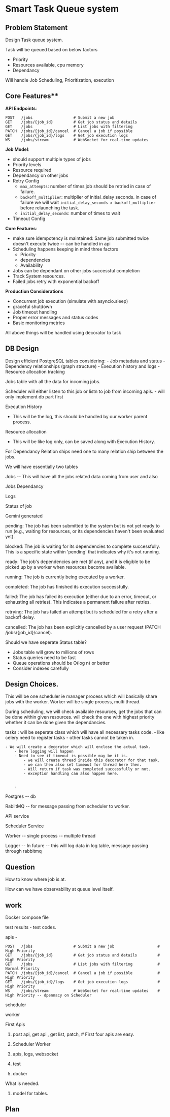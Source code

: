 # Smart Task Queue system

## Problem Statement

Design Task queue system.

Task will be queued based on below factors
- Priority
- Resources available, cpu memory
- Dependancy

Will handle Job Scheduling, Prioritization, execution



## Core Features**

**API Endpoints**:
```
POST   /jobs                  # Submit a new job
GET    /jobs/{job_id}         # Get job status and details
GET    /jobs                  # List jobs with filtering
PATCH  /jobs/{job_id}/cancel  # Cancel a job if possible
GET    /jobs/{job_id}/logs    # Get job execution logs
WS     /jobs/stream           # WebSocket for real-time updates
```


**Job Model**:

- should support multiple types of jobs
- Priority levels
- Resource required
- Dependancy on other jobs
- Retry Config
    - `max_attempts`: number of times job should be retried in case of failure.
    - `backoff_multiplier`: multiplier of initial_delay seconds. in case of failure we will wait `initial_delay_seconds x backoff_multiplier` before relaunching the task.
    - `initial_delay_seconds`: number of times to wait 
- Timeout Config

**Core Features**:
- make sure idempotency is maintained: Same job submitted twice doesn't execute twice -- can be handled in api
- Scheduling happens keeping in mind three factors
    - Priority
    - dependencies
    - Availability
- Jobs can be dependant on other jobs successful completion
- Track System resources.
- Failed jobs retry with exponential backoff

**Production Considerations**
- Concurrent job execution (simulate with asyncio.sleep)
- graceful shutdown
- Job timeout handling
- Proper error messages and status codes
- Basic monitoring metrics

All above things will be handled using decorator to task


## DB Design

Design efficient PostgreSQL tables considering: - Job metadata and status - Dependency relationships (graph structure) - Execution history and logs - Resource allocation tracking

Jobs table with all the data for incoming jobs.

Scheduler will either listen to this job or listn to job from incoming apis.
    - will only implement db part first

Execution History
- This will be the log, this should be handled by our worker parent process. 

Resource allocation 
- This will be like log only, can be saved along with Execution History.

For Dependancy Relation ships need one to many relation ship between the jobs.


We will have essentially two tables

Jobs -- This will have all the jobs related data coming from user and also 

Jobs Dependancy

Logs

Status of job 

Gemini generated

pending: The job has been submitted to the system but is not yet ready to run (e.g., waiting for resources, or its dependencies haven't been evaluated yet).

blocked: The job is waiting for its dependencies to complete successfully. This is a specific state within 'pending' that indicates why it's not running.

ready: The job's dependencies are met (if any), and it is eligible to be picked up by a worker when resources become available.

running: The job is currently being executed by a worker.

completed: The job has finished its execution successfully.

failed: The job has failed its execution (either due to an error, timeout, or exhausting all retries). This indicates a permanent failure after retries.

retrying: The job has failed an attempt but is scheduled for a retry after a backoff delay.

cancelled: The job has been explicitly cancelled by a user request (PATCH /jobs/{job_id}/cancel).

Should we have seperate Status table?


- Jobs table will grow to millions of rows
- Status queries need to be fast
- Queue operations should be O(log n) or better
- Consider indexes carefully

## Design Choices. 

This will be one scheduler ie manager process which will basically share jobs with the worker. Worker will be single process, multi thread.

During scheduling, we will check available resources, get the jobs that can be done within given resources. will check the one with highest priority whether it can be done given the dependancies.

tasks : will be seperate class which will have all necessary tasks code.
    - like celery need to register tasks
    - other tasks cannot be taken in.

    - We will create a decorator which will enclose the actual task.
        - here logging will happen
        - Need to see if timeout is possible may be it is.
            - we will create thread inside this decorator for that task.
            - we can then also set timeout for thread here then.
            - Will return if task was completed successfully or not.
            - exception handling can also happen here.
    

        - 

Postgres -- db

RabiitMQ -- for message passing from scheduler to worker. 

API service

Scheduler Service

Worker -- single process -- multiple thread

Logger -- In future -- this will log data in log table, message passing through rabbitmq


## Question 

How to know where job is at. 

How can we have observability at queue level itself.

## work 

Docker compose file

test results
    - test codes.

apis
    -   
```
POST   /jobs                  # Submit a new job                   # High Priority
GET    /jobs/{job_id}         # Get job status and details         # High Priority
GET    /jobs                  # List jobs with filtering           # Normal Priority
PATCH  /jobs/{job_id}/cancel  # Cancel a job if possible           # High Priority
GET    /jobs/{job_id}/logs    # Get job execution logs             # High Priority
WS     /jobs/stream           # WebSocket for real-time updates    # High Priority -- dpennacy on Scheduler
```


scheduler

worker 

First Apis

1. post api, get api , get list, patch,  # First four apis are easy.

2. Scheduler Worker

3. apis, logs, websocket

4. test

5. docker

What is needed. 

1. model for tables.

## Plan





